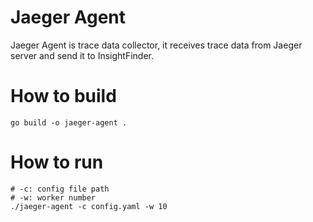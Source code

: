 # Jaeger Agent
Jaeger Agent is trace data collector, it receives trace data from Jaeger server and send it to InsightFinder.

# How to build
```shell
go build -o jaeger-agent .
```

# How to run
```shell
# -c: config file path
# -w: worker number
./jaeger-agent -c config.yaml -w 10
```
